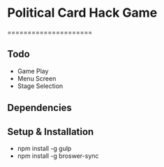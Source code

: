 
# Political Card Hack Game
=====================

## Todo

- Game Play
- Menu Screen
- Stage Selection

## Dependencies

## Setup & Installation

- npm install -g gulp
- npm install -g broswer-sync
